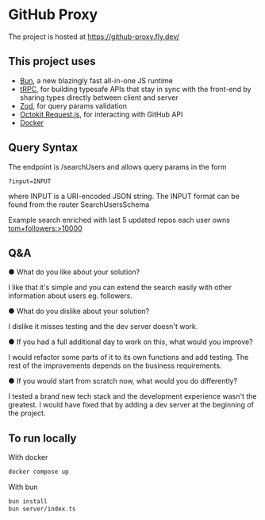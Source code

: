 # GitHub Proxy

The project is hosted at <https://github-proxy.fly.dev/>

## This project uses

- [Bun](https://bun.sh), a new blazingly fast all-in-one JS runtime
- [tRPC](https://trpc.io/), for building typesafe APIs that stay in sync with the front-end by sharing types directly between client and server
- [Zod](https://zod.dev/), for query params validation
- [Octokit Request.js](https://github.com/octokit/request.js#readme), for interacting with GitHub API
- [Docker](https://www.docker.com/)

## Query Syntax

The endpoint is /searchUsers and allows query params in the form

```
?input=INPUT
```

where INPUT is a URI-encoded JSON string. The INPUT format can be found from the router SearchUsersSchema

Example search enriched with last 5 updated repos each user owns [tom+followers:>10000](https://github-proxy.fly.dev/searchUsers?input=%7B%22q%22%3A%22tom%2Bfollowers%3A%3E8000%22%2C%20%22enrichSearchWith%22%3A%7B%22listReposParams%22%3A%7B%7D%7D%7D)

## Q&A

● What do you like about your solution?

I like that it's simple and you can extend the search easily with other information about users eg. followers.

● What do you dislike about your solution?

I dislike it misses testing and the dev server doesn't work.

● If you had a full additional day to work on this, what would you improve?

I would refactor some parts of it to its own functions and add testing. The rest of the improvements depends on the business requirements.

● If you would start from scratch now, what would you do differently?

I tested a brand new tech stack and the development experience wasn't the greatest. I would have fixed that by adding a dev server at the beginning of the project.

## To run locally

With docker

```bash
docker compose up
```

With bun


```bash
bun install
bun server/index.ts
```
